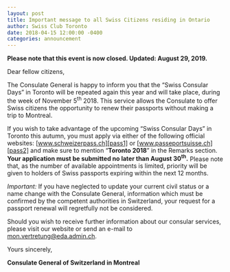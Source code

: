 ```yaml
---
layout: post
title: Important message to all Swiss Citizens residing in Ontario
author: Swiss Club Toronto
date: 2018-04-15 12:00:00 -0400
categories: announcement
---
```


**Please note that this event is now closed. Updated: August 29, 2019.**

Dear fellow citizens,

The Consulate General is happy to inform you that the “Swiss Consular Days” in
Toronto will be repeated again this year and will take place, during the week
of November 5<sup>th</sup> 2018. This service allows the Consulate to offer
Swiss citizens the opportunity to renew their passports without making a trip
to Montreal.

If you wish to take advantage of the upcoming “Swiss Consular Days” in Toronto
this autumn, you must apply via either of the following official websites:
[www.schweizerpass.ch][pass1] or [www.passeportsuisse.ch][pass2] and make sure
to mention “**Toronto 2018**” in the Remarks section. **Your application must
be submitted no later than August 30<sup>th</sup>.** Please note that, as the
number of available appointments is limited, priority will be given to holders
of Swiss passports expiring within the next 12 months.

*Important:* If you have neglected to update your current civil status or a
name change with the Consulate General, information which must be confirmed by
the competent authorities in Switzerland, your request for a passport renewal
will regretfully not be considered.

Should you wish to receive further information about our consular services,
please visit our website or send an e-mail to
[mon.vertretung@eda.admin.ch][email].

Yours sincerely,

**Consulate General of Switzerland in Montreal**

[pass1]: <http://www.schweizerpass.ch>
[pass2]: <http://www.passeportsuisse.ch>
[email]: <mailto:mon.vertretung@eda.admin.ch>
